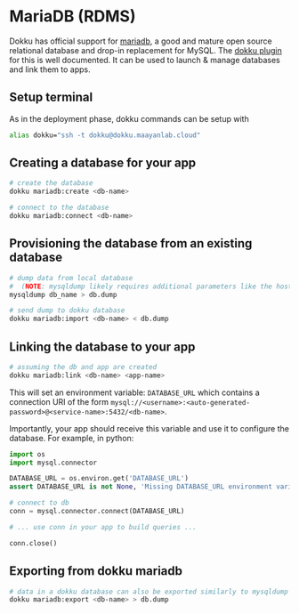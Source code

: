 # MariaDB (RDMS)

Dokku has official support for [mariadb](https://mariadb.org/), a good and mature open source relational database and drop-in replacement for MySQL. The [dokku plugin](https://github.com/dokku/dokku-mariadb) for this is well documented. It can be used to launch & manage databases and link them to apps.

## Setup terminal

As in the deployment phase, dokku commands can be setup with
```bash
alias dokku="ssh -t dokku@dokku.maayanlab.cloud"
```

## Creating a database for your app

```bash
# create the database
dokku mariadb:create <db-name>

# connect to the database
dokku mariadb:connect <db-name>
```

## Provisioning the database from an existing database

```bash
# dump data from local database
#  (NOTE: mysqldump likely requires additional parameters like the hostname, username & password to local db)
mysqldump db_name > db.dump

# send dump to dokku database
dokku mariadb:import <db-name> < db.dump
```

## Linking the database to your app

```bash
# assuming the db and app are created
dokku mariadb:link <db-name> <app-name>
```

This will set an environment variable: `DATABASE_URL` which contains a connection URI of the form `mysql://<username>:<auto-generated-password>@<service-name>:5432/<db-name>`.

Importantly, your app should receive this variable and use it to configure the database. For example, in python:

```python
import os
import mysql.connector

DATABASE_URL = os.environ.get('DATABASE_URL')
assert DATABASE_URL is not None, 'Missing DATABASE_URL environment variable to connect to the database'

# connect to db
conn = mysql.connector.connect(DATABASE_URL)

# ... use conn in your app to build queries ...

conn.close()
```

## Exporting from dokku mariadb

```bash
# data in a dokku database can also be exported similarly to mysqldump
dokku mariadb:export <db-name> > db.dump
```
